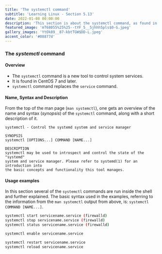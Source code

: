 ```yaml
---
title: 'The systemctl command'
subtitle: 'Learning Linux - Section 5.13'
date: 2022-01-08 00:00:00
description: 'This section is about the systemctl command, as found in CentOS 7. It describes and gives examples of its usage.' 
featured_image: 'mT68055%25%25--tYF_5__5jhhh5pls$0-G.jpeg'
gallery_images: 'YtOk89__87-kbtTGW$DD-L.jpeg'
accent_color: '#08877d'
---
```



### The *systemctl* command

#### Overview

- The `systemctl` command is a new tool to control system services.
- It is found in CentOS 7 and later.
- `systemctl` command replaces the `service` command.

#### Name, Syntax and Description

From the top of the man page (`man systemctl`), one gets an overview of the name and syntax (*synopsis*) of the `systemctl` command, along with a short description of it.

```text
systemctl - Control the systemd system and service manager

SYNOPSIS
systemctl [OPTIONS...] COMMAND [NAME...]

DESCRIPTION
systemctl may be used to introspect and control the state of the "systemd" 
system and service manager. Please refer to systemd(1) for an introduction into
the basic concepts and functionality this tool manages.
```

#### Usage examples

In this section several of the `systemctl` commands are run inside the shell and further explained. The basic syntax used in the examples, referring to the information from the `man systemctl` output from above, is: `systemctl COMMAND [NAME...]`.

```bash
systemctl start servicename.service (firewalld)
systemctl stop servicename.service (firewalld)
systemctl status servicename.service (firewalld)
```


```bash
systemctl enable servicename.service
```

```bash
systemctl restart servicename.service
systemctl reload servicename.service
```
